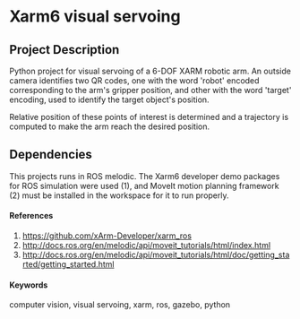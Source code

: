# Xarm6 visual servoing
## Project Description
Python project for visual servoing of a 6-DOF XARM robotic arm. An outside camera identifies two QR codes, one with the word 'robot' encoded corresponding to the arm's gripper position, and other with the word 'target' encoding, used to identify the target object's position.

Relative position of these points of interest is determined and a trajectory is computed to make the arm reach the desired position.

## Dependencies
This projects runs in ROS melodic. The Xarm6 developer demo packages for ROS simulation were used (1), and MoveIt motion planning framework (2) must be installed in the workspace for it to run properly.


#### References
1. https://github.com/xArm-Developer/xarm_ros
2. http://docs.ros.org/en/melodic/api/moveit_tutorials/html/index.html
3. http://docs.ros.org/en/melodic/api/moveit_tutorials/html/doc/getting_started/getting_started.html

#### Keywords
computer vision, visual servoing, xarm, ros, gazebo, python

